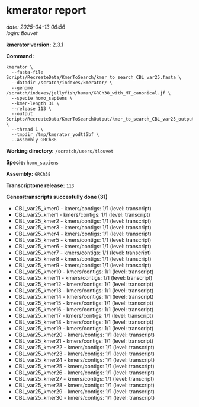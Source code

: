 # kmerator report
*date: 2025-04-13 06:56*  
*login: tlouvet*

**kmerator version:** 2.3.1

**Command:**

```
kmerator \
  --fasta-file Scripts/RecreateData/KmerToSearch/kmer_to_search_CBL_var25.fasta \
  --datadir /scratch/indexes/kmerator/ \
  --genome /scratch/indexes/jellyfish/human/GRCh38_with_MT_canonical.jf \
  --specie homo_sapiens \
  --kmer-length 31 \
  --release 113 \
  --output Scripts/RecreateData/KmerToSearchOutput/kmer_to_search_CBL_var25_output \
  --thread 1 \
  --tmpdir /tmp/kmerator_yodtt5bf \
  --assembly GRCh38
```

**Working directory:** `/scratch/users/tlouvet`

**Specie:** `homo_sapiens`

**Assembly:** `GRCh38`

**Transcriptome release:** `113`

**Genes/transcripts succesfully done (31)**

- CBL_var25_kmer0 - kmers/contigs: 1/1 (level: transcript)
- CBL_var25_kmer1 - kmers/contigs: 1/1 (level: transcript)
- CBL_var25_kmer2 - kmers/contigs: 1/1 (level: transcript)
- CBL_var25_kmer3 - kmers/contigs: 1/1 (level: transcript)
- CBL_var25_kmer4 - kmers/contigs: 1/1 (level: transcript)
- CBL_var25_kmer5 - kmers/contigs: 1/1 (level: transcript)
- CBL_var25_kmer6 - kmers/contigs: 1/1 (level: transcript)
- CBL_var25_kmer7 - kmers/contigs: 1/1 (level: transcript)
- CBL_var25_kmer8 - kmers/contigs: 1/1 (level: transcript)
- CBL_var25_kmer9 - kmers/contigs: 1/1 (level: transcript)
- CBL_var25_kmer10 - kmers/contigs: 1/1 (level: transcript)
- CBL_var25_kmer11 - kmers/contigs: 1/1 (level: transcript)
- CBL_var25_kmer12 - kmers/contigs: 1/1 (level: transcript)
- CBL_var25_kmer13 - kmers/contigs: 1/1 (level: transcript)
- CBL_var25_kmer14 - kmers/contigs: 1/1 (level: transcript)
- CBL_var25_kmer15 - kmers/contigs: 1/1 (level: transcript)
- CBL_var25_kmer16 - kmers/contigs: 1/1 (level: transcript)
- CBL_var25_kmer17 - kmers/contigs: 1/1 (level: transcript)
- CBL_var25_kmer18 - kmers/contigs: 1/1 (level: transcript)
- CBL_var25_kmer19 - kmers/contigs: 1/1 (level: transcript)
- CBL_var25_kmer20 - kmers/contigs: 1/1 (level: transcript)
- CBL_var25_kmer21 - kmers/contigs: 1/1 (level: transcript)
- CBL_var25_kmer22 - kmers/contigs: 1/1 (level: transcript)
- CBL_var25_kmer23 - kmers/contigs: 1/1 (level: transcript)
- CBL_var25_kmer24 - kmers/contigs: 1/1 (level: transcript)
- CBL_var25_kmer25 - kmers/contigs: 1/1 (level: transcript)
- CBL_var25_kmer26 - kmers/contigs: 1/1 (level: transcript)
- CBL_var25_kmer27 - kmers/contigs: 1/1 (level: transcript)
- CBL_var25_kmer28 - kmers/contigs: 1/1 (level: transcript)
- CBL_var25_kmer29 - kmers/contigs: 1/1 (level: transcript)
- CBL_var25_kmer30 - kmers/contigs: 1/1 (level: transcript)
